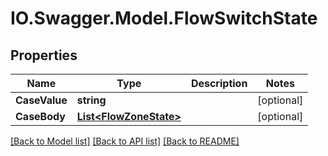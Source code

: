 # IO.Swagger.Model.FlowSwitchState
## Properties

Name | Type | Description | Notes
------------ | ------------- | ------------- | -------------
**CaseValue** | **string** |  | [optional] 
**CaseBody** | [**List&lt;FlowZoneState&gt;**](FlowZoneState.md) |  | [optional] 

[[Back to Model list]](../README.md#documentation-for-models) [[Back to API list]](../README.md#documentation-for-api-endpoints) [[Back to README]](../README.md)


